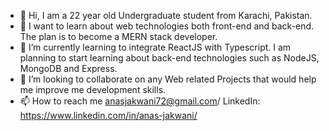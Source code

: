- 👋 Hi, I am a 22 year old Undergraduate student from Karachi, Pakistan.
- 👀 I want to learn about web technologies both front-end and back-end. The plan is to become a MERN stack developer.
- 🌱 I’m currently learning to integrate ReactJS with Typescript. I am planning to start learning about back-end technologies such as NodeJS, MongoDB and Express.
- 💞️ I’m looking to collaborate on any Web related Projects that would help me improve me development skills.
- 📫 How to reach me anasjakwani72@gmail.com/ LinkedIn: https://www.linkedin.com/in/anas-jakwani/ 
